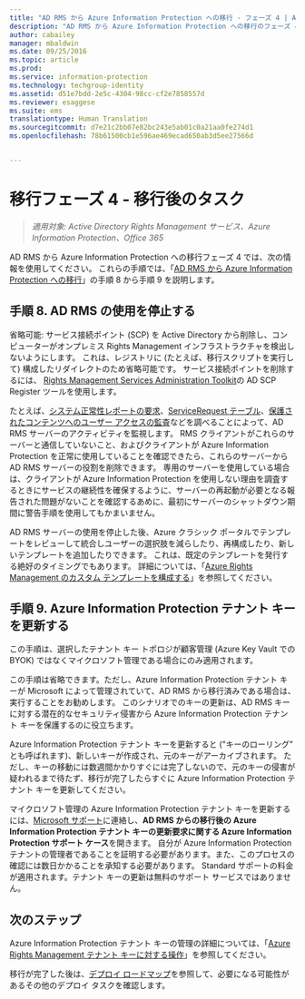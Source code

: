 ```yaml
---
title: "AD RMS から Azure Information Protection への移行 - フェーズ 4 | Azure Information Protection"
description: "AD RMS から Azure Information Protection への移行のフェーズ 4 には、手順 8 ～ 9 が含まれます。"
author: cabailey
manager: mbaldwin
ms.date: 09/25/2016
ms.topic: article
ms.prod: 
ms.service: information-protection
ms.technology: techgroup-identity
ms.assetid: d51e7bdd-2e5c-4304-98cc-cf2e7858557d
ms.reviewer: esaggese
ms.suite: ems
translationtype: Human Translation
ms.sourcegitcommit: d7e21c2bb07e82bc243e5ab01c0a21aa0fe274d1
ms.openlocfilehash: 78b61500cb1e596ae469ecad650ab3d5ee27566d


---
```


# 移行フェーズ 4 - 移行後のタスク

>*適用対象: Active Directory Rights Management サービス、Azure Information Protection、Office 365*


AD RMS から Azure Information Protection への移行フェーズ 4 では、次の情報を使用してください。 これらの手順では、「[AD RMS から Azure Information Protection への移行](migrate-from-ad-rms-to-azure-rms.md)」の手順 8 から手順 9 を説明します。


## 手順 8. AD RMS の使用を停止する

省略可能: サービス接続ポイント (SCP) を Active Directory から削除し、コンピューターがオンプレミス Rights Management インフラストラクチャを検出しないようにします。 これは、レジストリに (たとえば、移行スクリプトを実行して) 構成したリダイレクトのため省略可能です。 サービス接続ポイントを削除するには、 [Rights Management Services Administration Toolkit](http://www.microsoft.com/download/details.aspx?id=1479)の AD SCP Register ツールを使用します。

たとえば、[システム正常性レポートの要求](https://technet.microsoft.com/library/ee221012%28v=ws.10%29.aspx)、[ServiceRequest テーブル](http://technet.microsoft.com/library/dd772686%28v=ws.10%29.aspx)、[保護されたコンテンツへのユーザー アクセスの監査](http://social.technet.microsoft.com/wiki/contents/articles/3440.ad-rms-frequently-asked-questions-faq.aspx)などを調べることによって、AD RMS サーバーのアクティビティを監視します。 RMS クライアントがこれらのサーバーと通信していないこと、およびクライアントが Azure Information Protection を正常に使用していることを確認できたら、これらのサーバーから AD RMS サーバーの役割を削除できます。 専用のサーバーを使用している場合は、クライアントが Azure Information Protection を使用しない理由を調査するときにサービスの継続性を確保するように、サーバーの再起動が必要となる報告された問題がないことを確認するあめに、最初にサーバーのシャットダウン期間に警告手順を使用してもかまいません。

AD RMS サーバーの使用を停止した後、Azure クラシック ポータルでテンプレートをレビューして統合しユーザーの選択肢を減らしたり、再構成したり、新しいテンプレートを追加したりできます。 これは、既定のテンプレートを発行する絶好のタイミングでもあります。 詳細については、「[Azure Rights Management のカスタム テンプレートを構成する](../deploy-use/configure-custom-templates.md)」を参照してください。

## 手順 9. Azure Information Protection テナント キーを更新する
この手順は、選択したテナント キー トポロジが顧客管理 (Azure Key Vault での BYOK) ではなくマイクロソフト管理である場合にのみ適用されます。

この手順は省略できます。ただし、Azure Information Protection テナント キーが Microsoft によって管理されていて、AD RMS から移行済みである場合は、実行することをお勧めします。 このシナリオでのキーの更新は、AD RMS キーに対する潜在的なセキュリティ侵害から Azure Information Protection テナント キーを保護するのに役立ちます。

Azure Information Protection テナント キーを更新すると ("キーのローリング" とも呼ばれます)、新しいキーが作成され、元のキーがアーカイブされます。 ただし、キーの移動には数週間かかりすぐには完了しないので、元のキーの侵害が疑われるまで待たず、移行が完了したらすぐに Azure Information Protection テナント キーを更新してください。

マイクロソフト管理の Azure Information Protection テナント キーを更新するには、[Microsoft サポート](../get-started/information-support.md#to-contact-microsoft-support)に連絡し、**AD RMS からの移行後の Azure Information Protection テナント キーの更新要求に関する Azure Information Protection サポート ケース**を開きます。 自分が Azure Information Protection テナントの管理者であることを証明する必要があります。また、このプロセスの確認には数日かかることを承知する必要があります。 Standard サポートの料金が適用されます。テナント キーの更新は無料のサポート サービスではありません。


## 次のステップ

Azure Information Protection テナント キーの管理の詳細については、「[Azure Rights Management テナント キーに対する操作](../deploy-use/operations-tenant-key.md)」を参照してください。

移行が完了した後は、[デプロイ ロードマップ](deployment-roadmap.md)を参照して、必要になる可能性があるその他のデプロイ タスクを確認します。




<!--HONumber=Sep16_HO4-->


